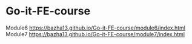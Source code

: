 # Go-it-FE-course
Module6 https://bazha13.github.io/Go-it-FE-course/module6/index.html
Module7 https://bazha13.github.io/Go-it-FE-course/module7/index.html
